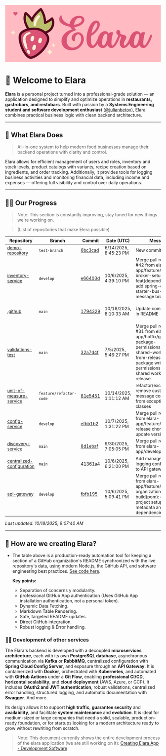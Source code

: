 ![Alt text](../images/complete-logo.png "a title")
# 🍜 Welcome to Elara

**Elara** is a personal project turned into a professional-grade solution — an application designed to simplify and optimize operations in **restaurants, gastrobars, and restobars**. Built with passion by a **Systems Engineering student and software development enthusiast** ([@julianbetov](https://github.com/julianbetov)), Elara combines practical business logic with clean backend architecture.

---

## 🍚 What Elara Does

> All-in-one system to help modern food businesses manage their backend operations with clarity and control.

Elara  allows for efficient management of users and roles, inventory and stock levels, product catalogs with variants, recipe creation based on ingredients, and order tracking. Additionally, it provides tools for logging business activities and monitoring financial data, including income and expenses — offering full visibility and control over daily operations.

---

## 👩‍🚀 Our Progress
> Note: This section is constantly improving, stay tuned for new things we're working on.

> (List of repositories that make Elera possible)
<!-- COMMITS-TABLE:START -->
| Repository | Branch | Commit | Date (UTC) | Message | Author |
| --- | --- | --- | --- | --- | --- |
| [demo-repository](https://github.com/elara-app/demo-repository) | `test-branch` | [6bc3cad](https://github.com/elara-app/demo-repository/commit/6bc3cad5532e9f2caeda50d80fc76ebd09af0feb) | 6/14/2025, 8:45:23 PM | New commit | [julianbetov](https://github.com/julianbetov) |
| [inventory-service](https://github.com/elara-app/inventory-service) | `develop` | [e66403d](https://github.com/elara-app/inventory-service/commit/e66403de9211dde2befd2618c47c7e3200efe18b) | 10/6/2025, 4:39:10 PM | Merge pull request #42 from elara-app/feature/message-broker-setup  feat(dependencies): add spring-cloud-starter-bus-amqp for message bro… | [julianbetov](https://github.com/julianbetov) |
| [.github](https://github.com/elara-app/.github) | `main` | [1794329](https://github.com/elara-app/.github/commit/17943297e3e6c5c51fc851d3e48b6906cfcfcca8) | 10/18/2025, 8:10:33 AM | Update commits table in README | [readme-updater-from-elara[bot]](https://github.com/apps/readme-updater-from-elara) |
| [validations-test](https://github.com/elara-app/validations-test) | `main` | [32a7d4f](https://github.com/elara-app/validations-test/commit/32a7d4f7afdb2805267a6345143881f6962f6350) | 7/5/2025, 5:46:27 PM | Merge pull request #31 from elara-app/hotfix/give-package-permissions-to-ci-shared-workflow-from-release  Grant package write permissions to CI shared workflow from release | [julianbetov](https://github.com/julianbetov) |
| [unit-of-measure-service](https://github.com/elara-app/unit-of-measure-service) | `feature/refactor-code` | [81e5451](https://github.com/elara-app/unit-of-measure-service/commit/81e5451eabce1265331933468ed3a185702307fa) | 10/14/2025, 1:11:12 AM | refactor(exception): remove custom message constructors from exception classes | [julianbetov](https://github.com/julianbetov) |
| [config-service](https://github.com/elara-app/config-service) | `develop` | [efbb1b2](https://github.com/elara-app/config-service/commit/efbb1b237ee3c86f977ac6dadd8b267df60c89a5) | 10/7/2025, 1:31:22 PM | Merge pull request #4 from elara-app/feature/first-release  chore(pom): update version to 1.0 | [julianbetov](https://github.com/julianbetov) |
| [discovery-service](https://github.com/elara-app/discovery-service) | `main` | [8d1ebaf](https://github.com/elara-app/discovery-service/commit/8d1ebafca6feee5b7779d9b4df532c0f3338910d) | 9/30/2025, 7:05:05 PM | Merge pull request #3 from elara-app/develop  Develop | [julianbetov](https://github.com/julianbetov) |
| [centralized-configuration](https://github.com/elara-app/centralized-configuration) | `main` | [41361a4](https://github.com/elara-app/centralized-configuration/commit/41361a4f50fc6adb64a3c65b4880ffc661f15276) | 10/6/2025, 6:21:00 PM | Add management and logging configuration to API gateway | [julianbetov](https://github.com/julianbetov) |
| [api-gateway](https://github.com/elara-app/api-gateway) | `develop` | [fbfb195](https://github.com/elara-app/api-gateway/commit/fbfb195bcb911021ffd0a5b502da3e768b68c3a5) | 10/6/2025, 5:09:41 PM | Merge pull request #1 from elara-app/feature/pom-organization  build(pom): enhance project setup with metadata and refine dependencies | [julianbetov](https://github.com/julianbetov) |

_Last updated: 10/18/2025, 9:07:40 AM_
<!-- COMMITS-TABLE:END -->
---

## 🔨 How are we creating Elara?
- The table above is a production-ready automation tool for keeping a section of a GitHub organization's README synchronized with the live repository's data, using modern Node.js, the GitHub API, and software engineering best practices. [See code here](https://github.com/elara-app/.github/tree/main/src). 
    
    **Key points:**
    - Separation of concerns y modularity.
    - professional GitHub App authentication (Uses GitHub App installation authentication, not a personal token).
    - Dynamic Data Fetching.
    - Markdown Table Rendering.
    - Safe, targeted README updates.
    - Direct GitHub integration.
    - Robust logging & Error handling.

### 🧑‍💻 Development of other services
The Elara's backend is developed with a decoupled **microservices architecture**, each with its own **PostgreSQL database**, asynchronous communication via **Kafka** or **RabbitMQ**, centralized configuration with **Spring Cloud Config Server**, and exposure through an **API Gateway**. It is containerized with **Docker**, orchestrated with **Kubernetes**, and automated with **GitHub Actions** under a **Git Flow**, enabling **professional CI/CD**, **horizontal scalability**, and **cloud deployment** (AWS, Azure, or GCP). It includes **OAuth2 and JWT authentication**, robust validations, centralized error handling, structured logging, and automatic documentation with **Swagger**. And more.

Its design allows it to support **high traffic**, **guarantee security** and **availability**, and facilitate **system maintenance** and **evolution**. It is ideal for medium-sized or large companies that need a solid, scalable, production-ready foundation, or for startups looking for a modern architecture ready to grow without rewriting from scratch.

> Note: This document currently shows the entire development process of the elara application (we are still working on it): [Creating Elara App - Development Software](https://docs.google.com/document/d/1eJTg3-qAXy3PJtfzBTZdcgy597JHPAEZ2ok6tBuj8Co/edit?usp=sharing)